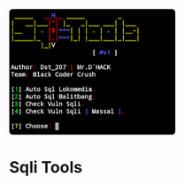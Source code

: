 <img src="gambar.jpg" style="text-align: center;border-radius: 6px;" width="300px" />

# Sqli Tools
